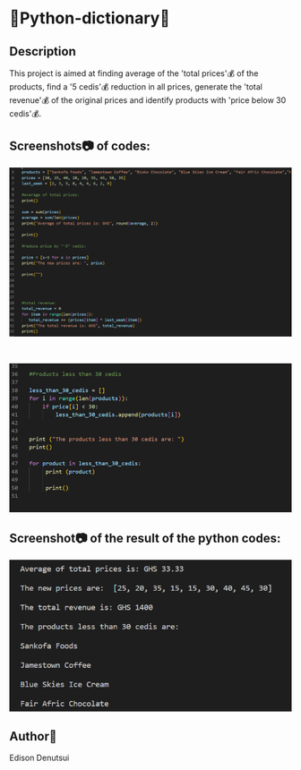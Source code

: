 # 	🐍Python-dictionary📖

## Description
This project is aimed at finding average of the 'total prices'💰 of the products, find a '5 cedis'💰 reduction in all prices, generate the 'total revenue'💰 of the original prices and identify products with 'price below 30 cedis'💰.



## Screenshots📷  of codes:
![First screenshot of python codes from the project.](./Screenshots/python_dictionary_codes_01.png)

&nbsp;

![Second screenshot of python codes from the project.](./Screenshots/python_dictionary_codes_02.png)

## Screenshot📷 of the result of the python codes:
![Screenshot of the result of python codes](./Screenshots/python_dictionary_result.png)


## Author👨 
Edison Denutsui